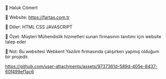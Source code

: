🔵 Haluk Cömert

🔵 Website: https://fartas.com.tr

🔵 Diller: HTML CSS JAVASCRIPT

🔵 Özet: Müşteri Mühendislik hizmetleri sunan firmasının tanıtımı için website talep eder

🔵 Not: Bu websitesi Webkent Yazılım firmasında çalışırken yapmış olduğum bir projedir.

https://github.com/user-attachments/assets/9737361d-589d-405e-8437-60f499ef1ac6

